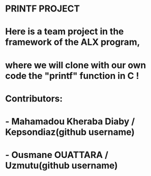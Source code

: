 # PRINTF PROJECT
# Here is a team project in the framework of the ALX program,
# where we will clone with our own code the "printf" function in C !
# Contributors:
# - Mahamadou Kheraba Diaby / Kepsondiaz(github username)
# - Ousmane OUATTARA / Uzmutu(github username)
